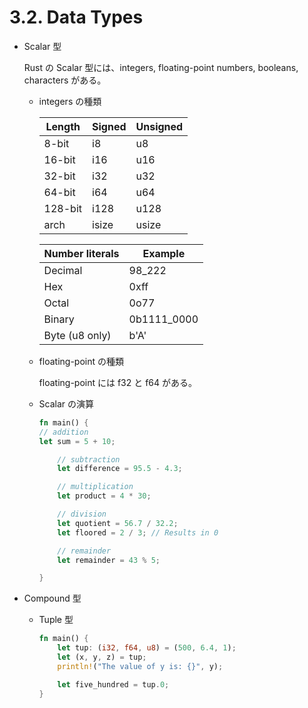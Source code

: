# 3.2. Data Types

- Scalar 型

  Rust の Scalar 型には、integers, floating-point numbers, booleans, characters がある。

  - integers の種類

    | Length  | Signed | Unsigned |
    | ------- | ------ | -------- |
    | 8-bit   | i8     | u8       |
    | 16-bit  | i16    | u16      |
    | 32-bit  | i32    | u32      |
    | 64-bit  | i64    | u64      |
    | 128-bit | i128   | u128     |
    | arch    | isize  | usize    |

    | Number literals | Example     |
    | --------------- | ----------- |
    | Decimal         | 98_222      |
    | Hex             | 0xff        |
    | Octal           | 0o77        |
    | Binary          | 0b1111_0000 |
    | Byte (u8 only)  | b'A'        |

  - floating-point の種類

    floating-point には f32 と f64 がある。

  - Scalar の演算

    ```rs
    fn main() {
    // addition
    let sum = 5 + 10;

        // subtraction
        let difference = 95.5 - 4.3;

        // multiplication
        let product = 4 * 30;

        // division
        let quotient = 56.7 / 32.2;
        let floored = 2 / 3; // Results in 0

        // remainder
        let remainder = 43 % 5;

    }
    ```

- Compound 型

  - Tuple 型

    ```rs
    fn main() {
        let tup: (i32, f64, u8) = (500, 6.4, 1);
        let (x, y, z) = tup;
        println!("The value of y is: {}", y);

        let five_hundred = tup.0;
    }
    ```
